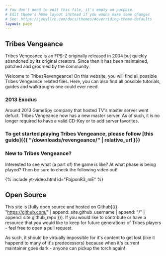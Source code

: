```yaml
---
# You don't need to edit this file, it's empty on purpose.
# Edit theme's home layout instead if you wanna make some changes
# See: https://jekyllrb.com/docs/themes/#overriding-theme-defaults
layout: page
---
```


## Tribes Vengeance

Tribes Vengeance is an FPS-Z originally released in 2004 but quickly abandoned by its original creators. Since then it has been maintained, patched and groomed by the community.

Welcome to TribesRevengeance! On this website, you will find all possible Tribes Vengeance related files. Here, you can also find all possible tutorials, guides and walktroughs one could ever need.

### 2013 Exodus

Around 2013 GameSpy company that hosted TV's master server went defuct. Tribes Vengeance now has a new master server. As of such, it is no longer required to have a valid CD-Key or to add server favorites. 

### **To get started playing Tribes Vengeance, please follow [this guide]({{ "/downloads/revengeance/" | relative_url }})**

### New to Tribes Vengeance?

Interested to see what (a part of) the game is like? At what phase is being played? Then be sure to check the following video out!

{% include yt-video.html id="FbjponR3_mE" %}

## Open Source

This site is [fully open source and hosted on Github]({{ "https://github.com/" | append: site.github_username | append: "/" | append: site.github_repo }}). If you would like to contribute or have a resource that you would like to keep for future generations of Tribes players - feel free to open a pull request.

As such, it should be virtually impossible for it's content to get lost (like it happend to many of it's predecessors) because when it's current maintainer goes dark - anyone can pickup the torch again!
